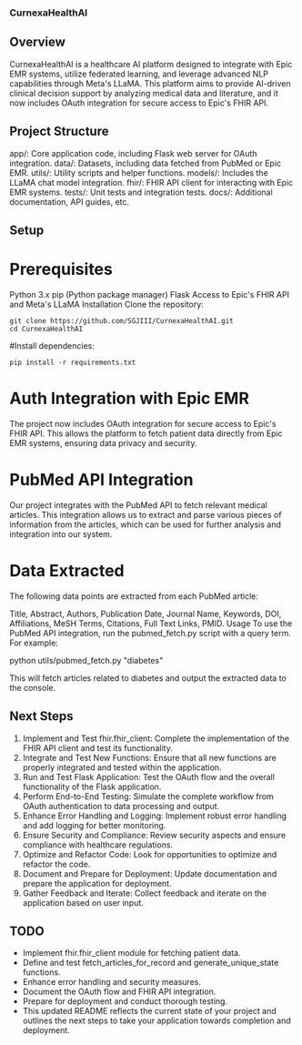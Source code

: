### CurnexaHealthAI

## Overview

CurnexaHealthAI is a healthcare AI platform designed to integrate with Epic EMR systems, utilize federated learning, and leverage advanced NLP capabilities through Meta's LLaMA. This platform aims to provide AI-driven clinical decision support by analyzing medical data and literature, and it now includes OAuth integration for secure access to Epic's FHIR API.

## Project Structure

app/: Core application code, including Flask web server for OAuth integration.
data/: Datasets, including data fetched from PubMed or Epic EMR.
utils/: Utility scripts and helper functions.
models/: Includes the LLaMA chat model integration.
fhir/: FHIR API client for interacting with Epic EMR systems.
tests/: Unit tests and integration tests.
docs/: Additional documentation, API guides, etc.

## Setup

# Prerequisites

Python 3.x
pip (Python package manager)
Flask
Access to Epic's FHIR API and Meta's LLaMA
Installation
Clone the repository:

```
git clone https://github.com/SGJIII/CurnexaHealthAI.git
cd CurnexaHealthAI
```

#Install dependencies:

```
pip install -r requirements.txt
```

# Auth Integration with Epic EMR

The project now includes OAuth integration for secure access to Epic's FHIR API. This allows the platform to fetch patient data directly from Epic EMR systems, ensuring data privacy and security.

# PubMed API Integration

Our project integrates with the PubMed API to fetch relevant medical articles. This integration allows us to extract and parse various pieces of information from the articles, which can be used for further analysis and integration into our system.

# Data Extracted

The following data points are extracted from each PubMed article:

Title, Abstract, Authors, Publication Date, Journal Name, Keywords, DOI, Affiliations, MeSH Terms, Citations, Full Text Links, PMID.
Usage
To use the PubMed API integration, run the pubmed_fetch.py script with a query term. For example:

python utils/pubmed_fetch.py "diabetes"

This will fetch articles related to diabetes and output the extracted data to the console.

## Next Steps

1. Implement and Test fhir.fhir_client: Complete the implementation of the FHIR API client and test its functionality.
2. Integrate and Test New Functions: Ensure that all new functions are properly integrated and tested within the application.
3. Run and Test Flask Application: Test the OAuth flow and the overall functionality of the Flask application.
4. Perform End-to-End Testing: Simulate the complete workflow from OAuth authentication to data processing and output.
5. Enhance Error Handling and Logging: Implement robust error handling and add logging for better monitoring.
6. Ensure Security and Compliance: Review security aspects and ensure compliance with healthcare regulations.
7. Optimize and Refactor Code: Look for opportunities to optimize and refactor the code.
8. Document and Prepare for Deployment: Update documentation and prepare the application for deployment.
9. Gather Feedback and Iterate: Collect feedback and iterate on the application based on user input.

## TODO

- Implement fhir.fhir_client module for fetching patient data.
- Define and test fetch_articles_for_record and generate_unique_state functions.
- Enhance error handling and security measures.
- Document the OAuth flow and FHIR API integration.
- Prepare for deployment and conduct thorough testing.
- This updated README reflects the current state of your project and outlines the next steps to take your application towards completion and deployment.
